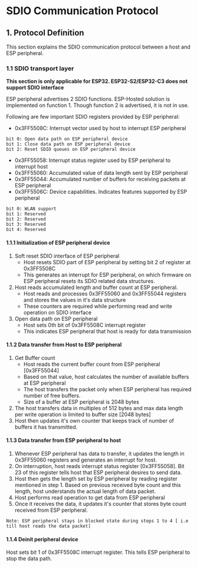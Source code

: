 # SDIO Communication Protocol

## 1. Protocol Definition
This section explains the SDIO communication protocol between a host and ESP peripheral.

### 1.1 SDIO transport layer
**This section is only applicable for ESP32. ESP32-S2/ESP32-C3 does not support SDIO interface**

ESP peripheral advertises 2 SDIO functions. ESP-Hosted solution is implemented on function 1. Though function 2 is advertised, it is not in use.

Following are few important SDIO registers provided by ESP peripheral:
* 0x3FF5508C: Interrupt vector used by host to interrupt ESP peripheral
```
bit 0: Open data path on ESP peripheral device
bit 1: Close data path on ESP peripheral device
bit 2: Reset SDIO queues on ESP peripheral device
```
* 0x3FF55058: Interrupt status register used by ESP peripheral to interrupt host
* 0x3FF55060: Accumulated value of data length sent by ESP peripheral
* 0x3FF55044: Accumulated number of buffers for receiving packets at ESP peripheral
* 0x3FF5506C: Device capabilities. Indicates features supported by ESP peripheral
```
bit 0: WLAN support
bit 1: Reserved
bit 2: Reserved
bit 3: Reserved
bit 4: Reserved
```

#### 1.1.1 Initialization of ESP peripheral device

1. Soft reset SDIO interface of ESP peripheral
	* Host resets SDIO part of ESP peripheral by setting bit 2 of register at 0x3FF5508C
	* This generates an interrupt for ESP peripheral, on which firmware on ESP peripheral resets its SDIO related data structures.
2. Host reads accumulated length and buffer count at ESP peripheral.
	* Host reads and processes 0x3FF55060 and 0x3FF55044 registers and stores the values in it's data structure
	* These counters are required while performing read and write operation on SDIO interface
3. Open data path on ESP peripheral
	* Host sets 0th bit of 0x3FF5508C interrupt register
	* This indicates ESP peripheral that host is ready for data transmission

#### 1.1.2 Data transfer from Host to ESP peripheral

1. Get Buffer count
	* Host reads the current buffer count from ESP peripheral [0x3FF55044]
	* Based on that value, host calculates the number of available buffers at ESP peripheral
	* The host transfers the packet only when ESP peripheral has required number of free buffers.
	* Size of a buffer at ESP peripheral is 2048 bytes
2. The host transfers data in multiples of 512 bytes and max data length per write operation is limited to buffer size [2048 bytes]
3. Host then updates it's own counter that keeps track of number of buffers it has transmitted.

#### 1.1.3 Data transfer from ESP peripheral to host
1. Whenever ESP peripheral has data to transfer, it updates the length in 0x3FF55060 registers and generates an interrupt for host.
2. On interruption, host reads interrupt status register [0x3FF55058]. Bit 23 of this register tells host that ESP peripheral desires to send data.
3. Host then gets the length set by ESP peripheral by reading register mentioned in step 1. Based on previous received byte count and this length, host understands the actual length of data packet.
4. Host performs read operation to get data from ESP peripheral
5. Once it receives the data, it updates it's counter that stores byte count received from ESP peripheral.

`Note: ESP peripheral stays in blocked state during steps 1 to 4 [ i.e till host reads the data packet]`

#### 1.1.4 Deinit peripheral device
Host sets bit 1 of 0x3FF5508C interrupt register. This tells ESP peripheral to stop the data path.

